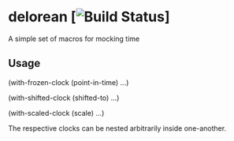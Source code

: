 # delorean [![Build Status](https://travis-ci.org/[cddr]/[delorean].png)]

A simple set of macros for mocking time

## Usage

(with-frozen-clock (point-in-time)
  ...)

(with-shifted-clock (shifted-to)
  ...)

(with-scaled-clock (scale)
  ...)

The respective clocks can be nested arbitrarily inside one-another.